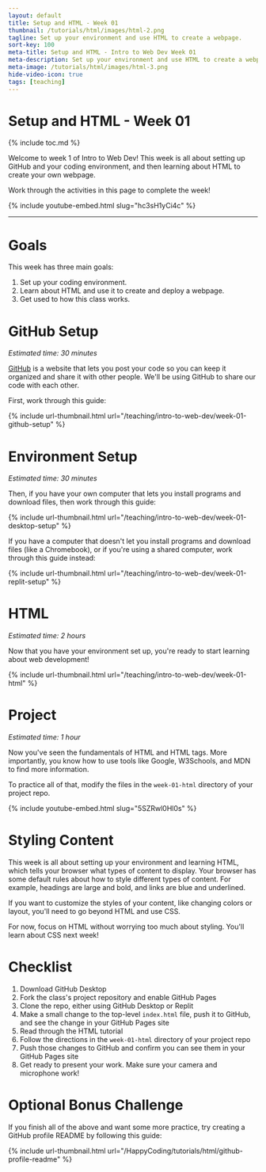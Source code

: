 ```yaml
---
layout: default
title: Setup and HTML - Week 01
thumbnail: /tutorials/html/images/html-2.png
tagline: Set up your environment and use HTML to create a webpage.
sort-key: 100
meta-title: Setup and HTML - Intro to Web Dev Week 01
meta-description: Set up your environment and use HTML to create a webpage.
meta-image: /tutorials/html/images/html-3.png
hide-video-icon: true
tags: [teaching]
---
```


# Setup and HTML - Week 01

{% include toc.md %}

Welcome to week 1 of Intro to Web Dev! This week is all about setting up GitHub and your coding environment, and then learning about HTML to create your own webpage.

Work through the activities in this page to complete the week!

{% include youtube-embed.html slug="hc3sH1yCi4c" %}

---

# Goals

This week has three main goals:

1. Set up your coding environment.
2. Learn about HTML and use it to create and deploy a webpage.
3. Get used to how this class works.

# GitHub Setup

*Estimated time: 30 minutes*

[GitHub](https://github.com) is a website that lets you post your code so you can keep it organized and share it with other people. We'll be using GitHub to share our code with each other.

First, work through this guide:

{% include url-thumbnail.html url="/teaching/intro-to-web-dev/week-01-github-setup" %}

# Environment Setup

*Estimated time: 30 minutes*

Then, if you have your own computer that lets you install programs and download files, then work through this guide:

{% include url-thumbnail.html url="/teaching/intro-to-web-dev/week-01-desktop-setup" %}

If you have a computer that doesn't let you install programs and download files (like a Chromebook), or if you're using a shared computer, work through this guide instead:

{% include url-thumbnail.html url="/teaching/intro-to-web-dev/week-01-replit-setup" %}

# HTML

*Estimated time: 2 hours*

Now that you have your environment set up, you're ready to start learning about web development!

{% include url-thumbnail.html url="/teaching/intro-to-web-dev/week-01-html" %}

# Project

*Estimated time: 1 hour*

Now you've seen the fundamentals of HTML and HTML tags. More importantly, you know how to use tools like Google, W3Schools, and MDN to find more information.

To practice all of that, modify the files in the `week-01-html` directory of your project repo.

{% include youtube-embed.html slug="5SZRwl0Hl0s" %}

# Styling Content

This week is all about setting up your environment and learning HTML, which tells your browser what types of content to display. Your browser has some default rules about how to style different types of content. For example, headings are large and bold, and links are blue and underlined.

If you want to customize the styles of your content, like changing colors or layout, you'll need to go beyond HTML and use CSS.

For now, focus on HTML without worrying too much about styling. You'll learn about CSS next week!

# Checklist

1. Download GitHub Desktop
2. Fork the class's project repository and enable GitHub Pages
3. Clone the repo, either using GitHub Desktop or Replit
4. Make a small change to the top-level `index.html` file, push it to GitHub, and see the change in your GitHub Pages site
5. Read through the HTML tutorial
6. Follow the directions in the `week-01-html` directory of your project repo
7. Push those changes to GitHub and confirm you can see them in your GitHub Pages site
8. Get ready to present your work. Make sure your camera and microphone work!

# Optional Bonus Challenge

If you finish all of the above and want some more practice, try creating a GitHub profile README by following this guide:

{% include url-thumbnail.html url="/HappyCoding/tutorials/html/github-profile-readme" %}